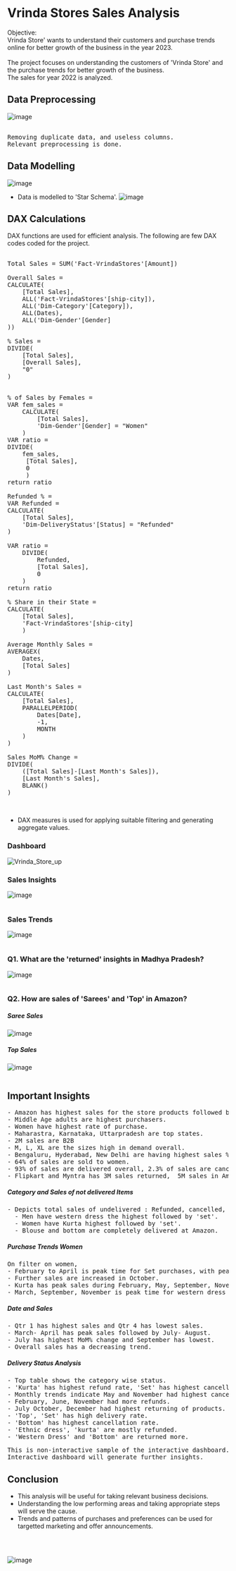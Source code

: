 # Vrinda Stores Sales Analysis 
Objective:<br>
Vrinda Store' wants to  understand their customers and purchase trends online for better growth of the business in the year 2023. <br><br>
The project focuses on understanding the customers of 'Vrinda Store' and the purchase trends for better growth of the business. <br>
The sales for year 2022 is analyzed. 
## Data Preprocessing  
![image](https://github.com/pooja614/PowerBI_Projects_/assets/69869583/269c5344-8fe4-4564-b480-105cf8332e2f)
<pre> 
Removing duplicate data, and useless columns. 
Relevant preprocessing is done. 
</pre>
## Data Modelling 
![image](https://github.com/pooja614/PowerBI_Projects_/assets/69869583/abd7a744-21fd-4472-a4c0-3c8bfb1c381a)

- Data is modelled to 'Star Schema'.
![image](https://github.com/pooja614/PowerBI_Projects_/assets/69869583/2ccc0de9-d318-48c4-97bf-d136cdc82faf)

## DAX Calculations 
DAX functions are used for efficient analysis. The following are few DAX codes coded for the project. 
<pre> 
Total Sales = SUM('Fact-VrindaStores'[Amount]) 
  
Overall Sales = 
CALCULATE(
    [Total Sales], 
    ALL('Fact-VrindaStores'[ship-city]), 
    ALL('Dim-Category'[Category]), 
    ALL(Dates), 
    ALL('Dim-Gender'[Gender]
))

% Sales = 
DIVIDE(
    [Total Sales],
    [Overall Sales],
    "0"
) 


% of Sales by Females = 
VAR fem_sales = 
    CALCULATE(
        [Total Sales],
        'Dim-Gender'[Gender] = "Women"
    )
VAR ratio = 
DIVIDE(
    fem_sales,
     [Total Sales],
     0
     )
return ratio 

Refunded % = 
VAR Refunded = 
CALCULATE(
    [Total Sales], 
    'Dim-DeliveryStatus'[Status] = "Refunded"
) 

VAR ratio = 
    DIVIDE(
        Refunded,
        [Total Sales],
        0
    )
return ratio  

% Share in their State = 
CALCULATE(
    [Total Sales], 
    'Fact-VrindaStores'[ship-city]
    ) 

Average Monthly Sales = 
AVERAGEX(
    Dates, 
    [Total Sales]
)

Last Month's Sales = 
CALCULATE(
    [Total Sales], 
    PARALLELPERIOD(
        Dates[Date], 
        -1, 
        MONTH
    )
) 

Sales MoM% Change = 
DIVIDE(
    ([Total Sales]-[Last Month's Sales]), 
    [Last Month's Sales], 
    BLANK()
) 


</pre>
- DAX measures is used for applying suitable filtering and generating aggregate values.


### Dashboard 



![Vrinda_Store_up](https://github.com/pooja614/Data-Analytics/assets/69869583/87071666-2433-470e-9035-28f68356b394)

### Sales Insights



![image](https://github.com/pooja614/Data-Analytics/assets/69869583/755a9e55-d23b-4fe2-ad1e-79d37c2dbd5c)


<pre></pre>
### Sales Trends 

![image](https://github.com/pooja614/Data-Analytics/assets/69869583/76e1bf7a-cec4-4daa-b43a-419bfad189f8)



<pre></pre>
### Q1. What are the 'returned' insights in Madhya Pradesh?


![image](https://github.com/pooja614/Data-Analytics/assets/69869583/3b4a66c3-2c6c-4d0b-b498-98efa9756b01)


<pre></pre>
### Q2. How are sales of 'Sarees' and 'Top' in Amazon?  
##### Saree Sales

![image](https://github.com/pooja614/Data-Analytics/assets/69869583/6ef1cff1-a209-48fd-b2d0-ff0c00a0de57)

##### Top Sales 
![image](https://github.com/pooja614/Data-Analytics/assets/69869583/3ed6b368-49c2-4380-bd9c-694379f093bb)




<pre></pre>


## Important Insights 
<pre>
- Amazon has highest sales for the store products followed by Myntra and Flipkart. 
- Middle Age adults are highest purchasers. 
- Women have highest rate of purchase. 
- Maharastra, Karnataka, Uttarpradesh are top states. 
- 2M sales are B2B
- M, L, XL are the sizes high in demand overall.
- Bengaluru, Hyderabad, New Delhi are having highest sales %.
- 64% of sales are sold to women.
- 93% of sales are delivered overall, 2.3% of sales are cancelled, 1.3% are refunded and 3.4% are returned.
- Flipkart and Myntra has 3M sales returned,  5M sales in Amazon is returned.  
</pre>
##### Category and Sales of not delivered Items 
<pre>
- Depicts total sales of undelivered : Refunded, cancelled, returned.
  - Men have western dress the highest followed by 'set'. 
  - Women have Kurta highest followed by 'set'. 
  - Blouse and bottom are completely delivered at Amazon.
</pre>
  

##### Purchase Trends Women
<pre>
On filter on women, 
- February to April is peak time for Set purchases, with peak on March. 
- Further sales are increased in October. 
- Kurta has peak sales during February, May, September, November. 
- March, September, November is peak time for western dress of women.
</pre>
##### Date and Sales 
<pre>
- Qtr 1 has highest sales and Qtr 4 has lowest sales. 
- March- April has peak sales followed by July- August. 
- July has highest MoM% change and September has lowest. 
- Overall sales has a decreasing trend. 
</pre>
##### Delivery Status Analysis 

<pre>
- Top table shows the category wise status. 
- 'Kurta' has highest refund rate, 'Set' has highest cancellation and return rate campared to other categories. 
- Monthly trends indicate May and November had highest cancellation rate
- February, June, November had more refunds. 
- July October, December had highest returning of products. 
- 'Top', 'Set' has high delivery rate. 
- 'Bottom' has highest cancellation rate. 
- 'Ethnic dress', 'kurta' are mostly refunded. 
- 'Western Dress' and 'Bottom' are returned more. 
</pre> 

<pre>
This is non-interactive sample of the interactive dashboard.
Interactive dashboard will generate further insights. 
</pre>
## Conclusion 
- This analysis will be useful for taking relevant business decisions.
- Understanding the low performing areas and taking appropriate steps will serve the cause.
- Trends and patterns of purchases and preferences can be used for targetted marketing and offer announcements.
<pre>

  
</pre> 
![image](https://github.com/pooja614/PowerBI_Projects_/assets/69869583/593f982e-5df1-4363-8663-741c6b992a5a)




